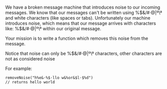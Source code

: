 We have a broken message machine that introduces noise to our incoming messages. We know that our messages can't be written using %$&/#·@|º\ª and white characters (like spaces or tabs). Unfortunately our machine introduces noise, which means that our message arrives with characters like: %$&/#·@|º\ª within our original message.

Your mission is to write a function which removes this noise from the message.

Notice that noise can only be %$&/#·@|º\ª characters, other characters are not as considered noise

For example:
```
removeNoise("h%e&·%$·llo w&%or&$l·$%d")
// returns hello world
```
